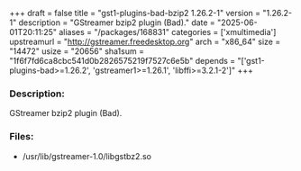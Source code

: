 +++
draft = false
title = "gst1-plugins-bad-bzip2 1.26.2-1"
version = "1.26.2-1"
description = "GStreamer bzip2 plugin (Bad)."
date = "2025-06-01T20:11:25"
aliases = "/packages/168831"
categories = ['xmultimedia']
upstreamurl = "http://gstreamer.freedesktop.org"
arch = "x86_64"
size = "14472"
usize = "20656"
sha1sum = "1f6f7fd6ca8cbc541d0b2826575219f7527c6e5b"
depends = "['gst1-plugins-bad>=1.26.2', 'gstreamer1>=1.26.1', 'libffi>=3.2.1-2']"
+++
### Description: 
GStreamer bzip2 plugin (Bad).

### Files: 
* /usr/lib/gstreamer-1.0/libgstbz2.so
